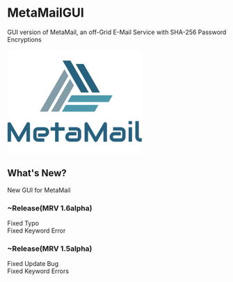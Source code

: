 # MetaMailGUI
GUI version of MetaMail, an off-Grid E-Mail Service with SHA-256 Password Encryptions 
   
![image](https://raw.githubusercontent.com/Arduino3128/MetaMail/master/MetaMail%20Logo.png)
   
## What's New?  
New GUI for MetaMail  
  
### ~Release(MRV 1.6alpha)  
Fixed Typo  
Fixed Keyword Error  
  
### ~Release(MRV 1.5alpha)  
Fixed Update Bug  
Fixed Keyword Errors   
